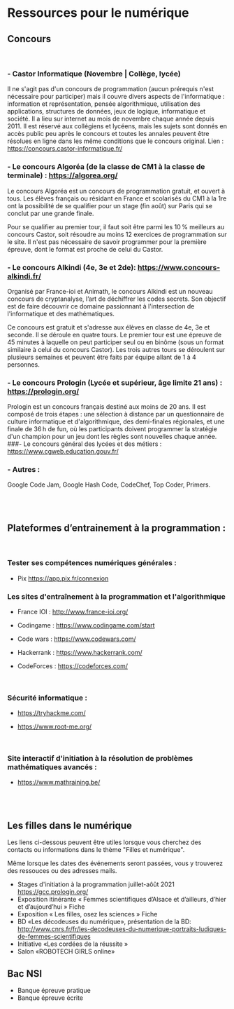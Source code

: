 
# Ressources pour le numérique

## Concours
<br>

### - Castor Informatique (Novembre | Collège, lycée)
Il ne s'agit pas d'un concours de programmation (aucun prérequis n'est nécessaire pour participer) mais il couvre divers aspects de l'informatique : information et représentation, pensée algorithmique, utilisation des applications, structures de données, jeux de logique, informatique et société.
Il a lieu sur internet au mois de novembre chaque année depuis 2011. Il est réservé aux collégiens et lycéens, mais les sujets sont donnés en accès public peu après le concours et toutes les annales peuvent être résolues en ligne dans les même conditions que le concours original.
Lien : https://concours.castor-informatique.fr/
### - Le concours Algoréa (de la classe de CM1 à la classe de terminale) : https://algorea.org/
Le concours Algoréa est un concours de programmation gratuit, et ouvert à tous. Les élèves français ou résidant en France et scolarisés du CM1 à la 1re ont la possibilité de se qualifier pour un stage (fin août) sur Paris qui se conclut par une grande finale.

Pour se qualifier au premier tour, il faut soit être parmi les 10 % meilleurs au concours Castor, soit résoudre au moins 12 exercices de programmation sur le site. Il n'est pas nécessaire de savoir programmer pour la première épreuve, dont le format est proche de celui du Castor.
### - Le concours Alkindi (4e, 3e et 2de): https://www.concours-alkindi.fr/
Organisé par France-ioi et Animath, le concours Alkindi est un nouveau concours de cryptanalyse, l’art de déchiffrer les codes secrets. Son objectif est de faire découvrir ce domaine passionnant à l'intersection de l'informatique et des mathématiques.

Ce concours est gratuit et s'adresse aux élèves en classe de 4e, 3e et seconde. Il se déroule en quatre tours. Le premier tour est une épreuve de 45 minutes à laquelle on peut participer seul ou en binôme (sous un format similaire à celui du concours Castor). Les trois autres tours se déroulent sur plusieurs semaines et peuvent être faits par équipe allant de 1 à 4 personnes.
### - Le concours Prologin (Lycée et supérieur, âge limite 21 ans) :  https://prologin.org/
Prologin est un concours français destiné aux moins de 20 ans. Il est composé de trois étapes : une sélection à distance par un questionnaire de culture informatique et d'algorithmique, des demi-finales régionales, et une finale de 36 h de fun, où les participants doivent programmer la stratégie d'un champion pour un jeu dont les règles sont nouvelles chaque année.
###- Le concours général des lycées et des métiers : https://www.cgweb.education.gouv.fr/
### - Autres :
 Google Code Jam, Google Hash Code, CodeChef, Top Coder, Primers.

<br>
<br>


## Plateformes d’entrainement à la programmation :

<br>

### Tester ses compétences numériques générales :

- Pix https://app.pix.fr/connexion

### Les sites d'entraînement à la programmation et l'algorithmique

- France IOI : http://www.france-ioi.org/

- Codingame : https://www.codingame.com/start

- Code wars : https://www.codewars.com/

- Hackerrank : https://www.hackerrank.com/

- CodeForces : https://codeforces.com/

<br>

### Sécurité informatique : 

- https://tryhackme.com/

- https://www.root-me.org/

<br>

### Site interactif d'initiation à la résolution de problèmes mathématiques avancés : 
- https://www.mathraining.be/
<br>
<br>

## Les filles dans le numérique
Les liens ci-dessous peuvent être utiles lorsque vous cherchez des contacts ou informations dans le thème "Filles et numérique".

Même lorsque les dates des événements seront passées, vous y trouverez des ressouces ou des adresses mails.

- Stages d'initiation à la programmation juillet-aôût 2021 https://gcc.prologin.org/
- Exposition itinérante « Femmes scientifiques d’Alsace et d’ailleurs, d’hier et d’aujourd’hui » Fiche
- Exposition « Les filles, osez les sciences » Fiche
- BD «Les décodeuses du numérique», présentation de la BD: http://www.cnrs.fr/fr/les-decodeuses-du-numerique-portraits-ludiques-de-femmes-scientifiques 
- Initiative «Les cordées de la réussite »
- Salon «ROBOTECH GIRLS online»

## Bac NSI
- Banque épreuve pratique
- Banque épreuve écrite

